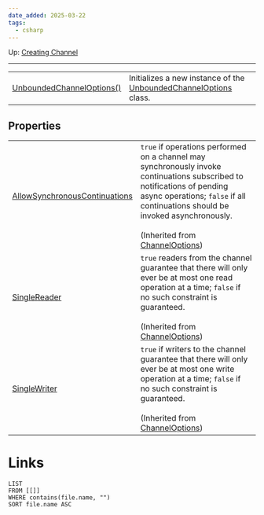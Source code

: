 ```yaml
---
date_added: 2025-03-22
tags:
  - csharp
---
```

Up: [Creating Channel](Creating%20Channel.md)
___


|   |   |
|---|---|
|[UnboundedChannelOptions()](https://learn.microsoft.com/en-us/dotnet/api/system.threading.channels.unboundedchanneloptions.-ctor?view=net-9.0#system-threading-channels-unboundedchanneloptions-ctor)|Initializes a new instance of the [UnboundedChannelOptions](https://learn.microsoft.com/en-us/dotnet/api/system.threading.channels.unboundedchanneloptions?view=net-9.0) class.|

## Properties

|                                                                                                                                                                                                                                          |                                                                                                                                                                                                                                                                                                                                                         |
| ---------------------------------------------------------------------------------------------------------------------------------------------------------------------------------------------------------------------------------------- | ------------------------------------------------------------------------------------------------------------------------------------------------------------------------------------------------------------------------------------------------------------------------------------------------------------------------------------------------------- |
| [AllowSynchronousContinuations](https://learn.microsoft.com/en-us/dotnet/api/system.threading.channels.channeloptions.allowsynchronouscontinuations?view=net-9.0#system-threading-channels-channeloptions-allowsynchronouscontinuations) | `true` if operations performed on a channel may synchronously invoke continuations subscribed to notifications of pending async operations; `false` if all continuations should be invoked asynchronously.<br><br>(Inherited from [ChannelOptions](https://learn.microsoft.com/en-us/dotnet/api/system.threading.channels.channeloptions?view=net-9.0)) |
| [SingleReader](https://learn.microsoft.com/en-us/dotnet/api/system.threading.channels.channeloptions.singlereader?view=net-9.0#system-threading-channels-channeloptions-singlereader)                                                    | `true` readers from the channel guarantee that there will only ever be at most one read operation at a time; `false` if no such constraint is guaranteed.<br><br>(Inherited from [ChannelOptions](https://learn.microsoft.com/en-us/dotnet/api/system.threading.channels.channeloptions?view=net-9.0))                                                  |
| [SingleWriter](https://learn.microsoft.com/en-us/dotnet/api/system.threading.channels.channeloptions.singlewriter?view=net-9.0#system-threading-channels-channeloptions-singlewriter)                                                    | `true` if writers to the channel guarantee that there will only ever be at most one write operation at a time; `false` if no such constraint is guaranteed.<br><br>(Inherited from [ChannelOptions](https://learn.microsoft.com/en-us/dotnet/api/system.threading.channels.channeloptions?view=net-9.0))                                                |

# Links
```dataview
LIST
FROM [[]]
WHERE contains(file.name, "")
SORT file.name ASC
```
